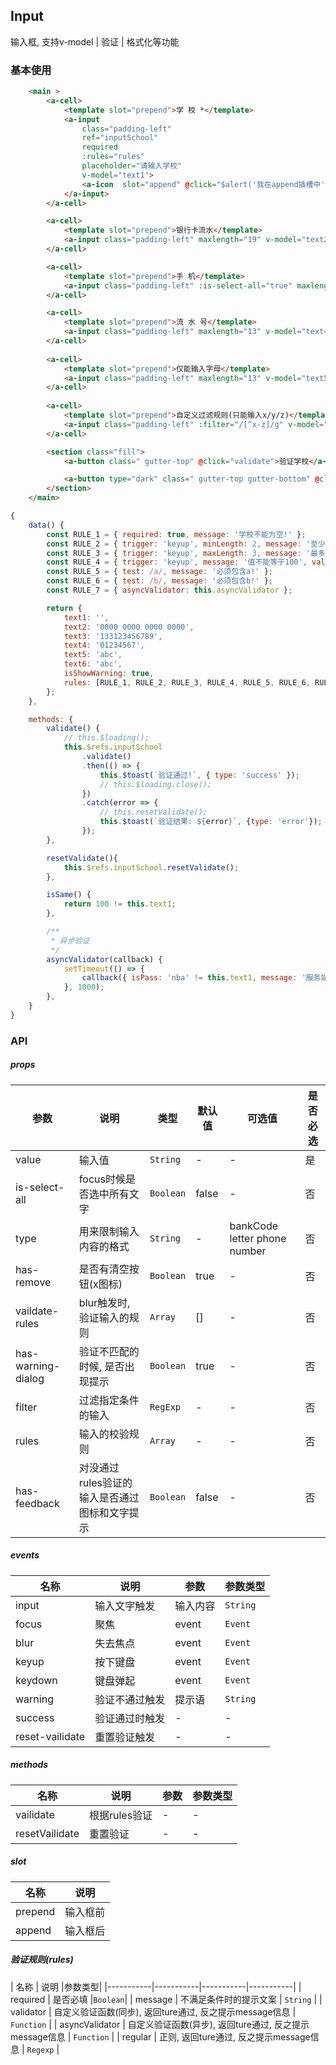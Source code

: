 ## Input
输入框, 支持v-model | 验证 | 格式化等功能

### 基本使用

``` html
    <main >
        <a-cell>
            <template slot="prepend">学 校 *</template>
            <a-input 
                class="padding-left" 
                ref="inputSchool" 
                required 
                :rules="rules" 
                placeholder="请输入学校" 
                v-model="text1">
                <a-icon  slot="append" @click="$alert('我在append插槽中')" name="menu" size="16" />
            </a-input>
        </a-cell>

        <a-cell>
            <template slot="prepend">银行卡流水</template>
            <a-input class="padding-left" maxlength="19" v-model="text2" type="bankCode" />
        </a-cell>

        <a-cell>
            <template slot="prepend">手 机</template>
            <a-input class="padding-left" :is-select-all="true" maxlength="13" v-model="text3" type="phone" />
        </a-cell>

        <a-cell>
            <template slot="prepend">流 水 号</template>
            <a-input class="padding-left" maxlength="13" v-model="text4" type="number" />
        </a-cell>
        
        <a-cell>
            <template slot="prepend">仅能输入字母</template>
            <a-input class="padding-left" maxlength="13" v-model="text5" type="letter" />
        </a-cell>
        
        <a-cell>
            <template slot="prepend">自定义过滤规则(只能输入x/y/z)</template>
            <a-input class="padding-left" :filter="/[^x-z]/g" v-model="text6"/>
        </a-cell>

        <section class="fill">
            <a-button class=" gutter-top" @click="validate">验证学校</a-button>

            <a-button type="dark" class=" gutter-top gutter-bottom" @click="resetValidate">重置验证</a-button>
        </section>
    </main>
```

```javascript
{
    data() {
        const RULE_1 = { required: true, message: '学校不能为空!' };
        const RULE_2 = { trigger: 'keyup', minLength: 2, message: '至少2个字符!' };
        const RULE_3 = { trigger: 'keyup', maxLength: 3, message: '最多3个字符!' };
        const RULE_4 = { trigger: 'keyup', message: '值不能等于100', validator: this.isSame };
        const RULE_5 = { test: /a/, message: '必须包含a!' };
        const RULE_6 = { test: /b/, message: '必须包含b!' };
        const RULE_7 = { asyncValidator: this.asyncValidator };

        return {
            text1: '',
            text2: '0000 0000 0000 0000',
            text3: '133123456789',
            text4: '01234567',
            text5: 'abc',
            text6: 'abc',
            isShowWarning: true,
            rules: [RULE_1, RULE_2, RULE_3, RULE_4, RULE_5, RULE_6, RULE_7],
        };
    },

    methods: {
        validate() {
            // this.$loading();
            this.$refs.inputSchool
                .validate()
                .then(() => {
                    this.$toast(`验证通过!`, { type: 'success' });
                    // this.$loading.close();
                })
                .catch(error => {
                    // this.resetValidate();
                    this.$toast(`验证结果: ${error}`, {type: 'error'});
                });
        },

        resetValidate(){
            this.$refs.inputSchool.resetValidate();
        },

        isSame() {
            return 100 != this.text1;
        },

        /**
         * 异步验证
         */
        asyncValidator(callback) {
            setTimeout(() => {
                callback({ isPass: 'nba' != this.text1, message: '服务端不通过nba!' });
            }, 1000);
        },
    }
}
```

### API

##### props
| 参数 | 说明 | 类型 | 默认值 | 可选值 |是否必选
|-----------|-----------|-----------|-------------|-------------|-------------|
| value | 输入值 | `String` | - |-|是|
| is-select-all | focus时候是否选中所有文字 | `Boolean` | false | - | 否 |
| type | 用来限制输入内容的格式 | `String` | - |bankCode letter phone number|否|
| has-remove | 是否有清空按钮(x图标) | `Boolean` | true |-|否|
| vaildate-rules | blur触发时, 验证输入的规则 | `Array` | [] |-|否|
| has-warning-dialog | 验证不匹配的时候, 是否出现提示| `Boolean` | true |-|否|
| filter |过滤指定条件的输入| `RegExp` | - |-|否|
| rules |输入的校验规则| `Array` | - |-|否|
| has-feedback |对没通过rules验证的输入是否通过图标和文字提示| `Boolean` | false |-|否|


##### events
| 名称 | 说明 | 参数 |参数类型|
|-----------|-----------|-----------|-----------|
| input | 输入文字触发 | 输入内容 |`String`|
| focus | 聚焦 | event | `Event` |
| blur | 失去焦点 | event | `Event` |
| keyup | 按下键盘 | event | `Event` |
| keydown | 键盘弹起 | event | `Event` |
| warning | 验证不通过触发 | 提示语 | `String` |
| success | 验证通过时触发 | - | - |
| reset-vailidate | 重置验证触发 | - | - |

##### methods
| 名称 | 说明 | 参数 |参数类型|
|-----------|-----------|-----------|-----------|
| vailidate | 根据rules验证 | - |-|
| resetVailidate | 重置验证 | - | - |


##### slot
| 名称 | 说明 |
|-----------|-----------|
| prepend | 输入框前 |
| append | 输入框后 |

##### 验证规则(rules)
| 名称 | 说明  |参数类型|
|-----------|-----------|-----------|-----------|
| required | 是否必填  |`Boolean`|
| message | 不满足条件时的提示文案  | `String` |
| validator | 自定义验证函数(同步), 返回ture通过, 反之提示message信息  | `Function` |
| asyncValidator | 自定义验证函数(异步), 返回ture通过, 反之提示message信息  | `Function` |
| regular | 正则, 返回ture通过, 反之提示message信息  | `Regexp` |
